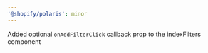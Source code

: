 ```yaml
---
'@shopify/polaris': minor
---
```


Added optional `onAddFilterClick` callback prop to the indexFilters component
